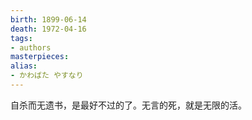```yaml
---
birth: 1899-06-14
death: 1972-04-16
tags:
- authors
masterpieces:
alias:
- かわばた やすなり
---
```



自杀而无遗书，是最好不过的了。无言的死，就是无限的活。
